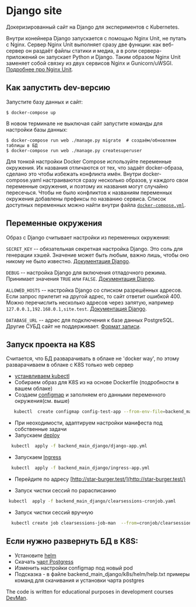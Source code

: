 # Django site

Докеризированный сайт на Django для экспериментов с Kubernetes.

Внутри конейнера Django запускается с помощью Nginx Unit, не путать с Nginx. Сервер Nginx Unit выполняет сразу две функции: как веб-сервер он раздаёт файлы статики и медиа, а в роли сервера-приложений он запускает Python и Django. Таким образом Nginx Unit заменяет собой связку из двух сервисов Nginx и Gunicorn/uWSGI. [Подробнее про Nginx Unit](https://unit.nginx.org/).

## Как запустить dev-версию

Запустите базу данных и сайт:

```shell-session
$ docker-compose up
```

В новом терминале не выключая сайт запустите команды для настройки базы данных:

```shell-session
$ docker-compose run web ./manage.py migrate  # создаём/обновляем таблицы в БД
$ docker-compose run web ./manage.py createsuperuser
```

Для тонкой настройки Docker Compose используйте переменные окружения. Их названия отличаются от тех, что задаёт docker-образа, сделано это чтобы избежать конфликта имён. Внутри docker-compose.yaml настраиваются сразу несколько образов, у каждого свои переменные окружения, и поэтому их названия могут случайно пересечься. Чтобы не было конфликтов к названиям переменных окружения добавлены префиксы по названию сервиса. Список доступных переменных можно найти внутри файла [`docker-compose.yml`](./docker-compose.yml).

## Переменные окружения

Образ с Django считывает настройки из переменных окружения:

`SECRET_KEY` -- обязательная секретная настройка Django. Это соль для генерации хэшей. Значение может быть любым, важно лишь, чтобы оно никому не было известно. [Документация Django](https://docs.djangoproject.com/en/3.2/ref/settings/#secret-key).

`DEBUG` -- настройка Django для включения отладочного режима. Принимает значения `TRUE` или `FALSE`. [Документация Django](https://docs.djangoproject.com/en/3.2/ref/settings/#std:setting-DEBUG).

`ALLOWED_HOSTS` -- настройка Django со списком разрешённых адресов. Если запрос прилетит на другой адрес, то сайт ответит ошибкой 400. Можно перечислить несколько адресов через запятую, например `127.0.0.1,192.168.0.1,site.test`. [Документация Django](https://docs.djangoproject.com/en/3.2/ref/settings/#allowed-hosts).

`DATABASE_URL` -- адрес для подключения к базе данных PostgreSQL. Другие СУБД сайт не поддерживает. [Формат записи](https://github.com/jacobian/dj-database-url#url-schema).

## Запуск проекта на K8S
Считается, что БД разварачивать в облаке не 'docker way', по этому разварачиваем в облаке с K8S только web сервер
 - [устанвливаем kubectl](https://kubernetes.io/ru/docs/tasks/tools/install-kubectl/)
 - Собираем образ для K8S из на основе Dockerfile (подробности в вашем облаке)
 - Создаем [configmap](https://humanitec.com/blog/handling-environment-variables-with-kubernetes) и заполняем его данными переменного окружения(см. выше)
```bash
   kubectl  create configmap config-test-app --from-env-file=backend_main_django/env-configmap
```
 - При неоходимости, адаптируем настройки манифеста под собственные задачи
 - Запускаем [deploy](https://kubernetes.io/docs/concepts/workloads/controllers/deployment/)
 ```bash
   kubectl  apply -f backend_main_django/django-app.yml 
```
- Запускаем [Ingress](https://kubernetes.io/docs/concepts/services-networking/ingress/)
 ```bash
   kubectl  apply -f backend_main_django/ingress-app.yml 
```
 - Перейдите по адресу [http://star-burger.test/](http://star-burger.test/)

 - Запуск чистки сессий по рарасписанию
```bash
 kubectl  apply -f backend_main_django/clearsessions-cronjob.yaml
 ```
 - Запуск чистки сессий вручную
```bash
  kubectl create job clearsessions-job-man  --from=cronjob/clearsessions-job
 ```
## Если нужно развернуть БД в K8S:
 - Установите [helm](https://helm.sh/)
 - Скачать [чарт Postgress](https://artifacthub.io/packages/helm/bitnami/postgresql)
 - Изменить настройки configmap под новый pod
 - Подсказка - в файле backend_main_django/k8s/helm/help.txt примеры команд для скачивания и установки чарта postgres

The code is written for educational purposes in development courses [DevMan](https://dvmn.org).